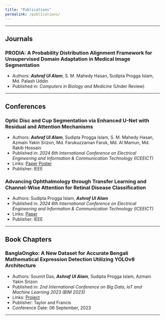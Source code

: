 ```yaml
---
title: "Publications"
permalink: /publications/
---
```

---

## Journals

### PRODIA: A Probability Distribution Alignment Framework for Unsupervised Domain Adaptation in Medical Image Segmentation
- Authors: ***Ashraf Ul Alam***, S. M. Mahedy Hasan, Sudipta Progga Islam, Md. Palash Uddin  
- Published in: *Computers in Biology and Medicine* (Under Review)  

---

## Conferences

### Optic Disc and Cup Segmentation via Enhanced U-Net with Residual and Attention Mechanisms
- Authors: ***Ashraf Ul Alam***, Sudipta Progga Islam, S. M. Mahedy Hasan, Azmain Yakin Srizon, Md. Farukuzzaman Faruk, Md. Al Mamun, Md. Rakib Hossain  
- Published in: *2024 6th International Conference on Electrical Engineering and Information & Communication Technology (ICEEICT)*  
- Links: [Paper](https://doi.org/10.1109/ICEEICT62016.2024.10534436)  [Poster](https://ashraf-ul-alam-amit.github.io/pdf/170_Poster.pdf)  
- Publisher: IEEE  

### Advancing Ophthalmology through Transfer Learning and Channel-Wise Attention for Retinal Disease Classification
- Authors: Sudipta Progga Islam, ***Ashraf Ul Alam***  
- Published in: *2024 6th International Conference on Electrical Engineering and Information & Communication Technology (ICEEICT)*  
- Links: [Paper](https://doi.org/10.1109/ICEEICT62016.2024.10534342)  
- Publisher: IEEE  

---

## Book Chapters

### BanglaOngko: A New Dataset for Accurate Bengali Mathematical Expression Detection Utilizing YOLOv8 Architecture
- Authors: Soumit Das, ***Ashraf Ul Alam***, Sudipta Progga Islam, Azmain Yakin Srizon  
- Published in: *2nd International Conference on Big Data, IoT and Machine Learning 2023 (BIM 2023)*  
- Links: [Project](https://github.com/ashraf-ul-alam-amit/BanglaOngko)  
- Publisher: Taylor and Francis  
- Conference Date: 06 September, 2023  

---




<!--
---

## Optic Disc and Cup Segmentation via Enhanced U-Net with Residual and Attention Mechanisms
- Authors: ***Ashraf UI Alam***, Sudipta Progga Islam, S. M. Mahedy Hasan, Azmain Yakin Srizon, Md. Farukuzzaman Faruk, Md. Al Mamun, Md. Rakib Hossain
- Published in: 2024 6th International Conference on Electrical Engineering and Information & Communication Technology (ICEEICT) **[Paper](https://doi.org/10.1109/ICEEICT62016.2024.10534436) [Poster](https://ashraf-ul-alam-amit.github.io/pdf/170_Poster.pdf)**
- Publisher: IEEE

---

## Advancing Ophthalmology through Transfer Learning and Channel-Wise Attention for Retinal Disease Classification
- Authors: Sudipta Progga Islam, ***Ashraf UI Alam***
- Published in: 2024 6th International Conference on Electrical Engineering and Information & Communication Technology (ICEEICT) **[Paper](https://doi.org/10.1109/ICEEICT62016.2024.10534342)**
- Publisher: IEEE

---

## BanglaOngko : A New Dataset for Accurate Bengali Mathematical Expression Detection Utilizing YOLOv8 Architecture
- Authors: Soumit Das, ***Ashraf UI Alam***, Sudipta Progga Islam, Azmain Yakin Srizon
- Published in: 2nd International Conference on Big Data, IoT and Machine Learning 2023 (BIM 2023) **[Paper](#)**  **[Project](https://github.com/ashraf-ul-alam-amit/BanglaOngko)**
- **Publisher:** Taylor and Francis
- **Conference Date:** 06 September, 2023

---

## ([Thesis](https://github.com/ashraf-ul-alam-amit/KD-UDA)) KD-UDA: Knowledge Distillation-based Unsupervised Domain Adaptation for Improved Medical Image Segmentation
- Authors: *Ashraf Ul Alam*, [S. M. Mahedy Hasan (Supervisor)](https://www.ruet.ac.bd/mahedycseruet)
- Institution: Rajshahi University of Engineering & Technology
- Thesis Defence: 28 April, 2024

---
-->

